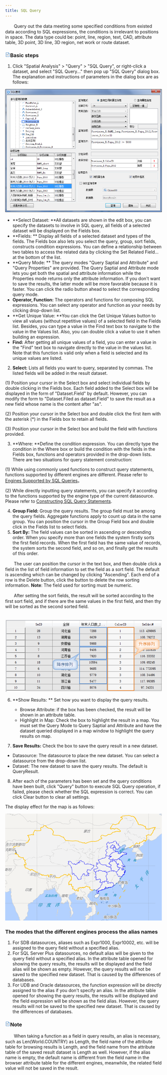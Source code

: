 ```yaml
---
title: SQL Query
---
```


　　Query out the data meeting some specified conditions from existed data according to SQL expressions, the conditions is irrelevant to positions in space. The data type could be: point, line, region, text, CAD, attribute table, 3D point, 3D line, 3D region, net work or route dataset.

### ![](../img/read.gif)Basic steps

1. Click "Spatial Analysis" > "Query" > "SQL Query", or right-click a dataset, and select "SQL Query..." then pop up "SQL Query" dialog box. The explanation and instructions of parameters in the dialog box are as follows:

  ![](img/SQLQuery1.png)

  -   **Select Dataset: **All datasets are shown in the edit box, you can specify the datasets to involve in SQL query, all fields of a selected dataset will be displayed on the Fields box.
  -   **Fields: ** Display all fields of a selected dataset and types of the fields. The Fields box also lets you select the query, group, sort fields, constructs condition expressions. You can define a relationship between two tables to access the related data by clicking the Set Related Field... at the bottom of the list.
  -   **Query Mode: ** The query modes "Query Saptial and Attribute" and "Query Properties" are provided. The Query Saptial and Attribute mode lets you get both the spatial and attribute information while the Properties mode returns only the attribute information. If you don't want to save the results, the latter mode will be more favorable because it is faster. You can click the radio button ahead to select the corresponding query mode.
  -   **Operator, Function:** The operators and functions for composing SQL expressions. You can select any operator and function as your needs by clicking drop-down list.
  -   **Get Unique Value: **You can click the Get Unique Values button to view all values (without repetitive values) of a selected field in the Fields list. Besides, you can type a value in the Find text box to navigate to the value in the Values list. Also, you can double click a value to use it when building an expression.
  -   **Find:** After getting all unique values of a field, you can enter a value in the "Find" text box to navigate directly to the value in the values list. Note that this function is valid only when a field is selected and its unique values are listed.
2.  **Select:** Lists all fields you want to query, separated by commas. The listed fields will be added in the result dataset. 

   (1) Position your cursor in the Select box and select individual fields by double clicking in the Fields box. Each field added to the Select box will be displayed in the form of "Dataset.Field" by default. However, you can modify the form to "Dataset.Filed as dataset.Field" to save the result as a new field whose name is the content after "as".

   (2) Position your cursor in the Select box and double click the first item with the asterisk (*) in the Fields box to retain all fields.

   (3) Position your cursor in the Select box and build the field with functions provided.

3.  **Where: **Define the condition expression. You can directly type the condition in the Where box or build the condition with the fields in the Fields box, functions and operators provided in the drop-down lists. There are two situations for query statement construction:

   (1)  While using commonly used functions to construct query statements, functions supported by different engines are different. Please refer to [Engines Supported by SQL Queries](SQLSupporttedType.html)。

   (2) While directly inputting query statements, you can specify it according to the functions supported by the engine type of the current datasource. Please refer to [Constructing SQL Query Statements](SQLQuery_Expression.html).

4.  **Group Field:** Group the query results. The group field must be among the query fields. Aggregate functions apply to count up data in the same group. You can position the cursor in the Group Field box and double click in the Fields list to select fields.
5.  **Sort By:** The field values can be sorted in ascending or descending order. When you specify more than one fields the system firstly sorts the first field records. When the first field has the same value of records, the system sorts the second field, and so on, and finally get the results of this order. 

  　　The user can position the cursor in the text box, and then double click a field in the list of field information to set the field as a sort field. The default is ascending which can be changed by clicking "Ascending". Each end of a row is the Delete button, click the button to delete the row sorting information. **Note**:  The field used for sorting must be numeric.

  　　After setting the sort fields, the result will be sorted according to the first sort field, and if there are the same values in the first field, and then thy will be sorted as the second sorted field.

  　　![](img/SQLQuery3.png)

6.  **Show Results: ** Set how you want to display the query results.

    -   Browse Attribute: if the box has been checked, the result will be shown in an attribute table.
    -   Highlight in Map: Check the box to highlight the result in a map. You must set the Query Mode to Query Saptial and Attribute and have the dataset queried displayed in a map window to highlight the query results on map.

7.  **Save Results:** Check the box to save the query result in a new dataset.

  -   Datasource: The datasource to place the new dataset. You can select a datasource from the drop-down list.
  -   Dataset: The new dataset to save the query results. The default is QueryResult.

8.  After each of the parameters has been set and the query conditions have been built, click "Query" button to execute SQL Query operation, if failed, please check whether the SQL expression is correct. You can click Clear button to clear all settings.

The display effect for the map is as follows:

  ![](img/SQLQuery2.png)

### The modes that the different engines process the alias names

1. For SDB datasources, aliases such as Expr1000, Expr10002, etc. will be assigned to the query field without a specified alias.
2. For SQL Server Plus datasources, no default alias will be given to the query field without a specified alias. In the attribute table opened for showing the query results, the results will be displayed and the field alias will be shown as empty. However, the query results will not be saved to the specified new dataset. That is caused by the differences of databases.
3. For UDB and Oracle datasources, the function expression will be directly assigned to the alias if you don't specify an alias. In the attribute table opened for showing the query results, the results will be displayed and the field expression will be shown as the field alias. However, the query results will not be saved to the specified new dataset. That is caused by the differences of databases.

### ![](../img/read.gif)Note

　　When taking a function as a field in query results, an alias is necessary, such as Len(World.COUNTRY) as Length, the field name of the attribute table for browsing results is Length, and the field name from the attribute table of the saved result dataset is Length as well. However, if the alias name is empty, the default name is different from the field name in the browser attribute table for the different engines, meanwhile, the related field value will not be saved in the result. 